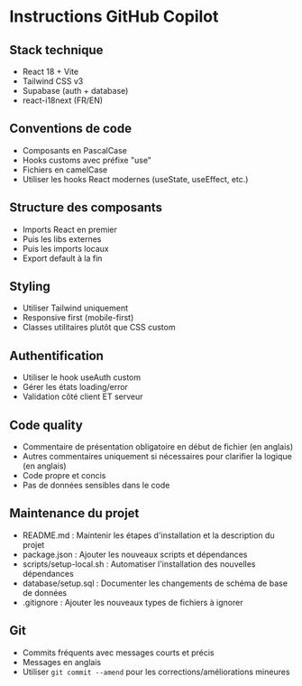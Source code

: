 # Instructions GitHub Copilot

## Stack technique
- React 18 + Vite
- Tailwind CSS v3
- Supabase (auth + database)
- react-i18next (FR/EN)

## Conventions de code
- Composants en PascalCase
- Hooks customs avec préfixe "use"
- Fichiers en camelCase
- Utiliser les hooks React modernes (useState, useEffect, etc.)

## Structure des composants
- Imports React en premier
- Puis les libs externes
- Puis les imports locaux
- Export default à la fin

## Styling
- Utiliser Tailwind uniquement
- Responsive first (mobile-first)
- Classes utilitaires plutôt que CSS custom

## Authentification
- Utiliser le hook useAuth custom
- Gérer les états loading/error
- Validation côté client ET serveur

## Code quality
- Commentaire de présentation obligatoire en début de fichier (en anglais)
- Autres commentaires uniquement si nécessaires pour clarifier la logique (en anglais)
- Code propre et concis
- Pas de données sensibles dans le code

## Maintenance du projet
- README.md : Maintenir les étapes d'installation et la description du projet
- package.json : Ajouter les nouveaux scripts et dépendances
- scripts/setup-local.sh : Automatiser l'installation des nouvelles dépendances
- database/setup.sql : Documenter les changements de schéma de base de données
- .gitignore : Ajouter les nouveaux types de fichiers à ignorer

## Git
- Commits fréquents avec messages courts et précis
- Messages en anglais
- Utiliser `git commit --amend` pour les corrections/améliorations mineures
